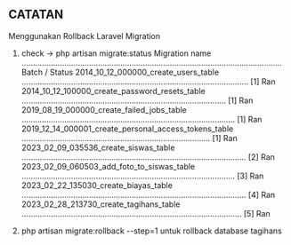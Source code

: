 ## CATATAN
 Menggunakan Rollback Laravel Migration
1. check -> php artisan migrate:status
 Migration name .................................................................................................................... Batch / Status
  2014_10_12_000000_create_users_table ..................................................................................................... [1] Ran
  2014_10_12_100000_create_password_resets_table ........................................................................................... [1] Ran
  2019_08_19_000000_create_failed_jobs_table ............................................................................................... [1] Ran
  2019_12_14_000001_create_personal_access_tokens_table .................................................................................... [1] Ran
  2023_02_09_035536_create_siswas_table .................................................................................................... [2] Ran
  2023_02_09_060503_add_foto_to_siswas_table ............................................................................................... [3] Ran
  2023_02_22_135030_create_biayas_table .................................................................................................... [4] Ran
  2023_02_28_213730_create_tagihans_table .................................................................................................. [5] Ran

2. php artisan migrate:rollback --step=1 untuk rollback database tagihans
